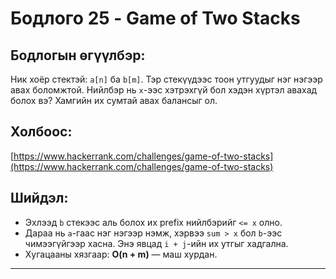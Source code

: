 # Бодлого 25 - Game of Two Stacks

## Бодлогын өгүүлбэр:
Ник хоёр стектэй: `a[n]` ба `b[m]`. Тэр стекүүдээс тоон утгуудыг нэг нэгээр авах боломжтой. Нийлбэр нь `x`-ээс хэтрэхгүй бол хэдэн хүртэл авахад болох вэ? Хамгийн их сумтай авах балансыг ол.

## Холбоос:
[https://www.hackerrank.com/challenges/game-of-two-stacks](https://www.hackerrank.com/challenges/game-of-two-stacks)

## Шийдэл:
- Эхлээд `b` стекээс аль болох их prefix нийлбэрийг `<= x` олно.
- Дараа нь `a`-гаас нэг нэгээр нэмж, хэрвээ `sum > x` бол `b`-ээс чимээгүйгээр хасна. Энэ явцад `i + j`-ийн их утгыг хадгална.
- Хугацааны хязгаар: **O(n + m)** — маш хурдан.

---

